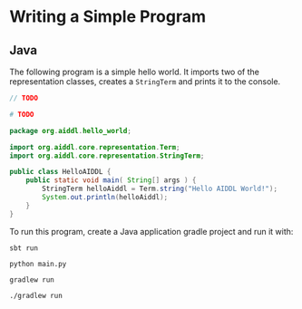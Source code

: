 # Writing a Simple Program

## Java

The following program is a simple hello world. It imports two of the representation classes,
creates a `StringTerm` and prints it to the console.

<tabs>
<tab title="Scala">

``` Scala
// TODO
```
</tab>
<tab title="Python">

``` Python
# TODO
```
</tab>
<tab title="Java">

``` Java
package org.aiddl.hello_world;

import org.aiddl.core.representation.Term;
import org.aiddl.core.representation.StringTerm;

public class HelloAIDDL {
    public static void main( String[] args ) {
        StringTerm helloAiddl = Term.string("Hello AIDDL World!");
        System.out.println(helloAiddl);
    }
}
```
</tab>
</tabs>




To run this program, create a Java application gradle project and run it with:

<tabs>
<tab title="Scala">

```
sbt run
```
</tab>
<tab title="Python">

```
python main.py
```
</tab>
<tab title="Java">
<tabs>
<tab title="Windows">

```
gradlew run
```
</tab>
<tab title="Linux">

```
./gradlew run
```
</tab>
</tabs>
</tab>
</tabs>


        